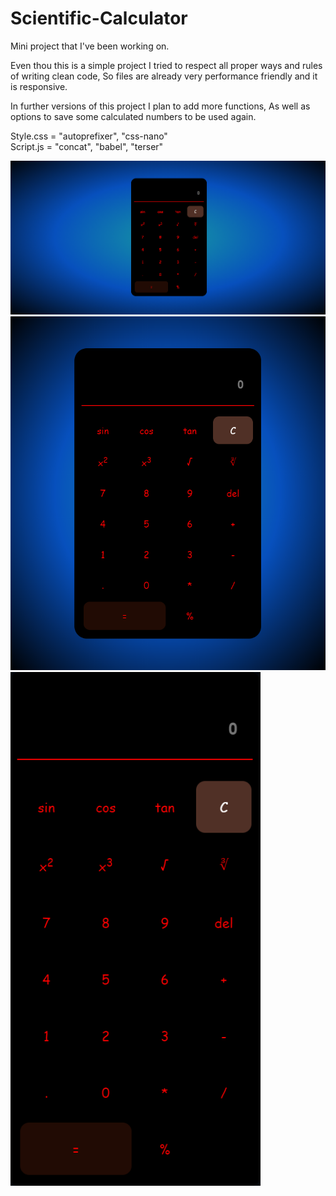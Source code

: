 # Scientific-Calculator

Mini project that I've been working on.

Even thou this is a simple project I tried to respect all proper ways and rules of writing clean code,
So files are already very performance friendly and it is responsive.

In further versions of this project I plan to add more functions, 
As well as options to save some calculated numbers to be used again.

Style.css = "autoprefixer", "css-nano"<br>
Script.js = "concat", "babel", "terser"

<img src="Calculator-desktop.png" width="800">
<img src="Calculator-tablet.png" width="600">
<img src="Calculator-mobile.png" width="400">
